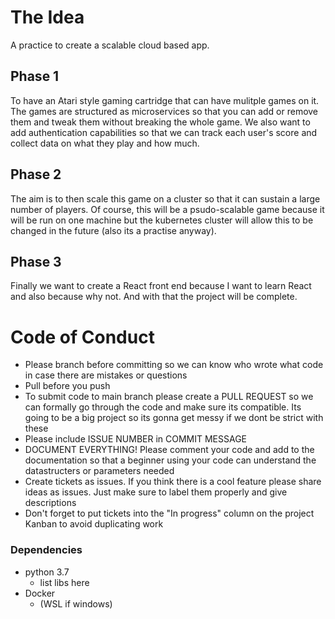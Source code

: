 # The Idea
A practice to create a scalable cloud based app.

## Phase 1
To have an Atari style gaming cartridge that can have mulitple games on it. The games are structured as microservices so that you can add or remove them and tweak them without breaking the whole game. We also want to add authentication capabilities so that we can track each user's score and collect data on what they play and how much. 
## Phase 2
The aim is to then scale this game on a cluster so that it can sustain a large number of players. Of course, this will be a psudo-scalable game because it will be run on one machine but the kubernetes cluster will allow this to be changed in the future (also its a practise anyway). 
## Phase 3
Finally we want to create a React front end because I want to learn React and also because why not. And with that the project will be complete.


# Code of Conduct 
- Please branch before committing so we can know who wrote what code in case there are mistakes or questions
- Pull before you push
- To submit code to main branch please create a PULL REQUEST so we can formally go through the code and make sure its compatible. Its going to be a big project so its gonna get messy if we dont be strict with these
- Please include ISSUE NUMBER in COMMIT MESSAGE 
- DOCUMENT EVERYTHING! Please comment your code and add to the documentation so that a beginner using your code can understand the datastructers or parameters needed
- Create tickets as issues. If you think there is a cool feature please share ideas as issues. Just make sure to label them properly and give descriptions
- Don't forget to put tickets into the "In progress" column on the project Kanban to avoid duplicating work


### Dependencies 
- python 3.7
  - list libs here
- Docker 
  - (WSL if windows)
